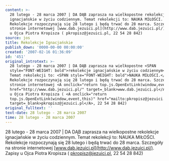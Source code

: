 ```yaml
---
content: >-
  28 lutego - 28 marca 2007 | DA DĄB zaprasza na wielkopostne rekolekcje
  ignacjańskie w życiu codziennym. Temat rekolekcji to: NAUKA MIŁOŚCI.
  Rekolekcje rozpoczynają się 28 lutego i będą trwać do 28 marca. Szczegóły na
  stronie internetowej [www.dab.jezuici.pl](http://www.dab.jezuici.pl/). Zapisy
  u Ojca Piotra Kropisza ( pkropisz@jezuici.pl, 22 54 28 842) 
source: jos
title: Rekolekcje Ignacjańskie
publish_down: '0000-00-00 00:00:00'
created: '2007-02-16 01:36:09'
id: '451'
original_introtext: >-
  28 lutego - 28 marca 2007 | DA DĄB zaprasza na wielkopostne <SPAN
  style="FONT-WEIGHT: bold">rekolekcje ignacjańskie w życiu codziennym</SPAN>.
  Temat rekolekcji to: <SPAN style="FONT-WEIGHT: bold">NAUKA MIŁOŚCI.</SPAN>
  Rekolekcje rozpoczynają się 28 lutego i będą trwać do 28 marca. Szczegóły na
  stronie internetowej <A onclick="return top.js.OpenExtLink(window,event,this)"
  href="http://www.dab.jezuici.pl/" target=_blank>www.dab.jezuici.pl</A>. Zapisy
  u Ojca Piotra Kropisza ( <A onclick="return
  top.js.OpenExtLink(window,event,this)" href="mailto:pkropisz@jezuici.pl"
  target=_blank>pkropisz@jezuici.pl</A>, 22 54 28 842) 
original_fulltext: ''
text-date: 28 lutego - 28 marca 2007
time: 28 lutego - 28 marca 2007
---
```

28 lutego - 28 marca 2007 | DA DĄB zaprasza na wielkopostne rekolekcje ignacjańskie w życiu codziennym. Temat rekolekcji to: NAUKA MIŁOŚCI. Rekolekcje rozpoczynają się 28 lutego i będą trwać do 28 marca. Szczegóły na stronie internetowej [www.dab.jezuici.pl](http://www.dab.jezuici.pl/). Zapisy u Ojca Piotra Kropisza ( pkropisz@jezuici.pl, 22 54 28 842) 

<!--{{json:{"created_date":"2007-02-16 01:36:09","publish_down":"0000-00-00 00:00:00","id":"451"}}}-->